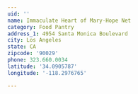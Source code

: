 ```yaml
---
uid: ''
name: Immaculate Heart of Mary-Hope Net
category: Food Pantry
address_1: 4954 Santa Monica Boulevard
city: Los Angeles
state: CA
zipcode: '90029'
phone: 323.660.0034
latitude: '34.0905787'
longitude: '-118.2976765'

---
```

